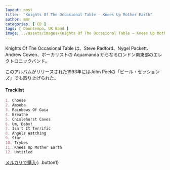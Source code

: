 ```yaml
---
layout: post
title:  "Knights Of The Occasional Table – Knees Up Mother Earth"
author: mmr
categories: [ CD ]
tags: [ Downtempo, UK Band ]
image: ../assets/images/Knights Of The Occasional Table – Knees Up Mother Earth.jpg
---
```


Knights Of The Occasional Table は、Steve Radford、Nygel Packett、Andrew Cowen、ボーカリストの Aquamanda からなるロンドン南東部のエレクトロニックバンド。

このアルバムがリリースされた1993年にはJohn Peelの「ピール・セッションズ」でも取り上げられた。

#### Tracklist
```md
1. Choose
2. Amoeba
3. Rainbows Of Gaia
4. Breathe
5. Chislehurst Caves
6. Um, Baby!
7. Isn't It Terrific
8. Angels Watching
9. Star
10. Trybes
11. Knees Up Mother Earth
12. Untitled
```

[メルカリで購入](https://jp.mercari.com/item/m58886170453){: .button1}
